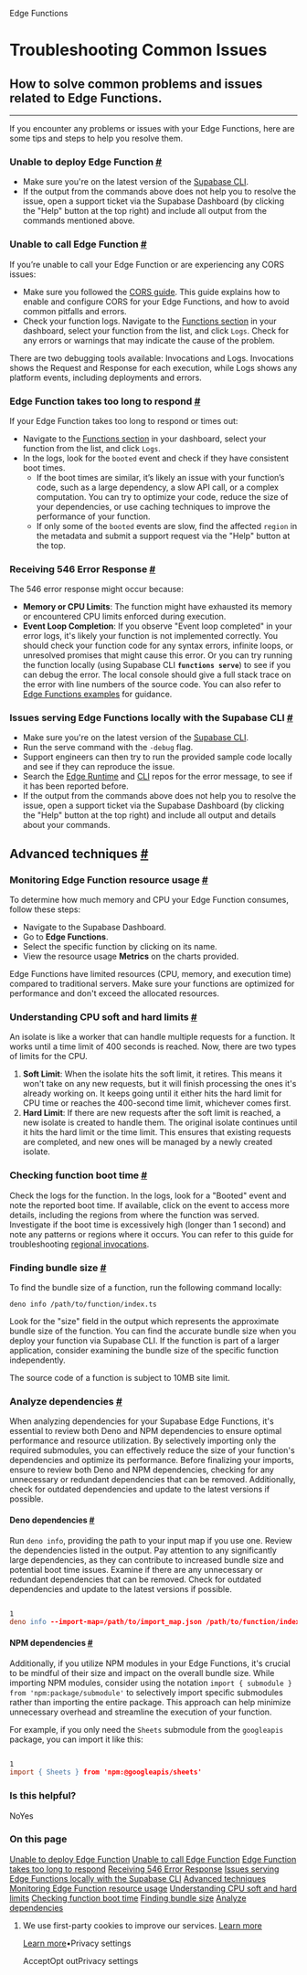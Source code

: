 Edge Functions

# Troubleshooting Common Issues

## How to solve common problems and issues related to Edge Functions.

* * *

If you encounter any problems or issues with your Edge Functions, here are some tips and steps to help you resolve them.

### Unable to deploy Edge Function [\#](https://supabase.com/docs/guides/functions/troubleshooting\#unable-to-deploy-edge-function)

- Make sure you're on the latest version of the [Supabase CLI](https://supabase.com/docs/guides/cli#updates).
- If the output from the commands above does not help you to resolve the issue, open a support ticket via the Supabase Dashboard (by clicking the "Help" button at the top right) and include all output from the commands mentioned above.

### Unable to call Edge Function [\#](https://supabase.com/docs/guides/functions/troubleshooting\#unable-to-call-edge-function)

If you’re unable to call your Edge Function or are experiencing any CORS issues:

- Make sure you followed the [CORS guide](https://supabase.com/docs/guides/functions/cors). This guide explains how to enable and configure CORS for your Edge Functions, and how to avoid common pitfalls and errors.
- Check your function logs. Navigate to the [Functions section](https://supabase.com/dashboard/project/_/functions) in your dashboard, select your function from the list, and click `Logs`. Check for any errors or warnings that may indicate the cause of the problem.

There are two debugging tools available: Invocations and Logs. Invocations shows the Request and Response for each execution, while Logs shows any platform events, including deployments and errors.

### Edge Function takes too long to respond [\#](https://supabase.com/docs/guides/functions/troubleshooting\#edge-function-takes-too-long-to-respond)

If your Edge Function takes too long to respond or times out:

- Navigate to the [Functions section](https://supabase.com/dashboard/project/_/functions) in your dashboard, select your function from the list, and click `Logs`.
- In the logs, look for the `booted` event and check if they have consistent boot times.
  - If the boot times are similar, it’s likely an issue with your function’s code, such as a large dependency, a slow API call, or a complex computation. You can try to optimize your code, reduce the size of your dependencies, or use caching techniques to improve the performance of your function.
  - If only some of the `booted` events are slow, find the affected `region` in the metadata and submit a support request via the "Help" button at the top.

### Receiving 546 Error Response [\#](https://supabase.com/docs/guides/functions/troubleshooting\#receiving-546-error-response)

The 546 error response might occur because:

- **Memory or CPU Limits**: The function might have exhausted its memory or encountered CPU limits enforced during execution.
- **Event Loop Completion**: If you observe "Event loop completed" in your error logs, it's likely your function is not implemented correctly. You should check your function code for any syntax errors, infinite loops, or unresolved promises that might cause this error. Or you can try running the function locally (using Supabase CLI **`functions serve`**) to see if you can debug the error. The local console should give a full stack trace on the error with line numbers of the source code. You can also refer to [Edge Functions examples](https://github.com/supabase/supabase/tree/master/examples/edge-functions) for guidance.

### Issues serving Edge Functions locally with the Supabase CLI [\#](https://supabase.com/docs/guides/functions/troubleshooting\#issues-serving-edge-functions-locally-with-the-supabase-cli)

- Make sure you're on the latest version of the [Supabase CLI](https://supabase.com/docs/guides/cli#updates).
- Run the serve command with the `-debug` flag.
- Support engineers can then try to run the provided sample code locally and see if they can reproduce the issue.
- Search the [Edge Runtime](https://github.com/supabase/edge-runtime) and [CLI](https://github.com/supabase/cli) repos for the error message, to see if it has been reported before.
- If the output from the commands above does not help you to resolve the issue, open a support ticket via the Supabase Dashboard (by clicking the "Help" button at the top right) and include all output and details about your commands.

## Advanced techniques [\#](https://supabase.com/docs/guides/functions/troubleshooting\#advanced-techniques)

### Monitoring Edge Function resource usage [\#](https://supabase.com/docs/guides/functions/troubleshooting\#monitoring-edge-function-resource-usage)

To determine how much memory and CPU your Edge Function consumes, follow these steps:

- Navigate to the Supabase Dashboard.
- Go to **Edge Functions**.
- Select the specific function by clicking on its name.
- View the resource usage **Metrics** on the charts provided.

Edge Functions have limited resources (CPU, memory, and execution time) compared to traditional
servers. Make sure your functions are optimized for performance and don't exceed the allocated
resources.

### Understanding CPU soft and hard limits [\#](https://supabase.com/docs/guides/functions/troubleshooting\#understanding-cpu-soft-and-hard-limits)

An isolate is like a worker that can handle multiple requests for a function. It works until a time limit of 400 seconds is reached. Now, there are two types of limits for the CPU.

1. **Soft Limit**: When the isolate hits the soft limit, it retires. This means it won't take on any new requests, but it will finish processing the ones it's already working on. It keeps going until it either hits the hard limit for CPU time or reaches the 400-second time limit, whichever comes first.
2. **Hard Limit**: If there are new requests after the soft limit is reached, a new isolate is created to handle them. The original isolate continues until it hits the hard limit or the time limit. This ensures that existing requests are completed, and new ones will be managed by a newly created isolate.

### Checking function boot time [\#](https://supabase.com/docs/guides/functions/troubleshooting\#checking-function-boot-time)

Check the logs for the function. In the logs, look for a "Booted" event and note the reported boot time. If available, click on the event to access more details, including the regions from where the function was served. Investigate if the boot time is excessively high (longer than 1 second) and note any patterns or regions where it occurs. You can refer to this guide for troubleshooting [regional invocations](https://supabase.com/docs/guides/functions/regional-invocation).

### Finding bundle size [\#](https://supabase.com/docs/guides/functions/troubleshooting\#finding-bundle-size)

To find the bundle size of a function, run the following command locally:

`deno info /path/to/function/index.ts`

Look for the "size" field in the output which represents the approximate bundle size of the function. You can find the accurate bundle size when you deploy your function via Supabase CLI. If the function is part of a larger application, consider examining the bundle size of the specific function independently.

The source code of a function is subject to 10MB site limit.

### Analyze dependencies [\#](https://supabase.com/docs/guides/functions/troubleshooting\#analyze-dependencies)

When analyzing dependencies for your Supabase Edge Functions, it's essential to review both Deno and NPM dependencies to ensure optimal performance and resource utilization.
By selectively importing only the required submodules, you can effectively reduce the size of your function's dependencies and optimize its performance.
Before finalizing your imports, ensure to review both Deno and NPM dependencies, checking for any unnecessary or redundant dependencies that can be removed. Additionally, check for outdated dependencies and update to the latest versions if possible.

#### Deno dependencies [\#](https://supabase.com/docs/guides/functions/troubleshooting\#deno-dependencies)

Run `deno info`, providing the path to your input map if you use one.
Review the dependencies listed in the output. Pay attention to any significantly large dependencies, as they can contribute to increased bundle size and potential boot time issues.
Examine if there are any unnecessary or redundant dependencies that can be removed. Check for outdated dependencies and update to the latest versions if possible.

```flex

1
deno info --import-map=/path/to/import_map.json /path/to/function/index.ts
```

#### NPM dependencies [\#](https://supabase.com/docs/guides/functions/troubleshooting\#npm-dependencies)

Additionally, if you utilize NPM modules in your Edge Functions, it's crucial to be mindful of their size and impact on the overall bundle size. While importing NPM modules, consider using the notation `import { submodule } from 'npm:package/submodule'` to selectively import specific submodules rather than importing the entire package. This approach can help minimize unnecessary overhead and streamline the execution of your function.

For example, if you only need the `Sheets` submodule from the `googleapis` package, you can import it like this:

```flex

1
import { Sheets } from 'npm:@googleapis/sheets'
```

### Is this helpful?

NoYes

### On this page

[Unable to deploy Edge Function](https://supabase.com/docs/guides/functions/troubleshooting#unable-to-deploy-edge-function) [Unable to call Edge Function](https://supabase.com/docs/guides/functions/troubleshooting#unable-to-call-edge-function) [Edge Function takes too long to respond](https://supabase.com/docs/guides/functions/troubleshooting#edge-function-takes-too-long-to-respond) [Receiving 546 Error Response](https://supabase.com/docs/guides/functions/troubleshooting#receiving-546-error-response) [Issues serving Edge Functions locally with the Supabase CLI](https://supabase.com/docs/guides/functions/troubleshooting#issues-serving-edge-functions-locally-with-the-supabase-cli) [Advanced techniques](https://supabase.com/docs/guides/functions/troubleshooting#advanced-techniques) [Monitoring Edge Function resource usage](https://supabase.com/docs/guides/functions/troubleshooting#monitoring-edge-function-resource-usage) [Understanding CPU soft and hard limits](https://supabase.com/docs/guides/functions/troubleshooting#understanding-cpu-soft-and-hard-limits) [Checking function boot time](https://supabase.com/docs/guides/functions/troubleshooting#checking-function-boot-time) [Finding bundle size](https://supabase.com/docs/guides/functions/troubleshooting#finding-bundle-size) [Analyze dependencies](https://supabase.com/docs/guides/functions/troubleshooting#analyze-dependencies)

1. We use first-party cookies to improve our services. [Learn more](https://supabase.com/privacy#8-cookies-and-similar-technologies-used-on-our-european-services)



   [Learn more](https://supabase.com/privacy#8-cookies-and-similar-technologies-used-on-our-european-services)•Privacy settings





   AcceptOpt outPrivacy settings